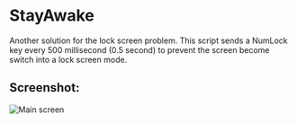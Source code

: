 # StayAwake
Another solution for the lock screen problem. This script sends a NumLock key every 500 millisecond (0.5 second) to prevent the screen become switch into a lock screen mode. 
##

## Screenshot:
![Main screen](raw/screenshot.png)
